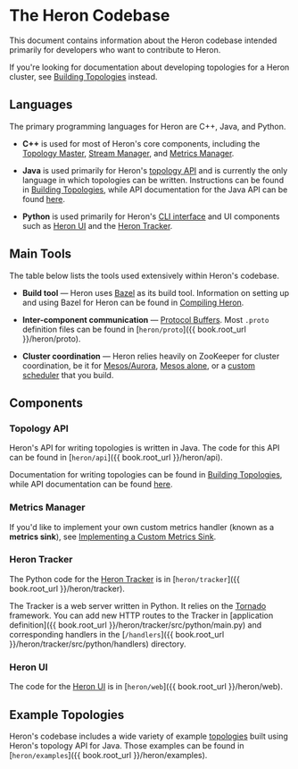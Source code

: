 # The Heron Codebase

This document contains information about the Heron codebase intended primarily
for developers who want to contribute to Heron.

If you're looking for documentation about developing topologies for a Heron
cluster, see [Building Topologies](../developers/topologies.html) instead.

## Languages

The primary programming languages for Heron are C++, Java, and Python.

* **C++** is used for most of Heron's core components, including the [Topology
Master](../concepts/architecture.html#topology-master), [Stream
Manager](../concepts/architecture.html#stream-manager), and [Metrics
Manager](../concepts/architecture.html#metrics-manager).

* **Java** is used primarily for Heron's [topology API](../concepts/topologies.html)
and is currently the only language in which topologies can be written.
Instructions can be found in [Building
Topologies](../developers/topologies.html), while API documentation for the Java
API can be found [here](../api/topology/index.html).

* **Python** is used primarily for Heron's [CLI
interface](../operators/heron-cli.html) and UI components such as [Heron
UI](../operators/heron-ui.html) and the [Heron
Tracker](../operators/heron-tracker.html).

## Main Tools

The table below lists the tools used extensively within Heron's codebase.

* **Build tool** &mdash; Heron uses [Bazel](http://bazel.io/) as its build tool.
Information on setting up and using Bazel for Heron can be found in [Compiling
Heron](../developers/compiling.html).

* **Inter-component communication** &mdash; [Protocol
Buffers](https://developers.google.com/protocol-buffers/?hl=en). Most `.proto`
definition files can be found in [`heron/proto`]({{ book.root_url
}}/heron/proto).

* **Cluster coordination** &mdash; Heron relies heavily on ZooKeeper for cluster
coordination, be it for [Mesos/Aurora](../operators/deployment/aurora.html),
[Mesos alone](../operators/deployment/mesos.html), or a [custom
scheduler](custom-scheduler.html) that you build.

## Components

### Topology API

Heron's API for writing topologies is written in Java. The code for this API can
be found in [`heron/api`]({{ book.root_url }}/heron/api).

Documentation for writing topologies can be found in [Building
Topologies](../developers/topologies.html), while API documentation can be found
[here](../api/topology/index.html).

### Metrics Manager

If you'd like to implement your own custom metrics handler (known as a **metrics
sink**), see [Implementing a Custom Metrics Sink](custom-metrics-sink.html).

### Heron Tracker

The Python code for the [Heron Tracker](../operators/heron-tracker.html) is in
[`heron/tracker`]({{ book.root_url }}/heron/tracker).

The Tracker is a web server written in Python. It relies on the
[Tornado](http://www.tornadoweb.org/en/stable/) framework. You can add new HTTP
routes to the Tracker in [application definition]({{ book.root_url
}}/heron/tracker/src/python/main.py) and corresponding handlers in the
[`/handlers`]({{ book.root_url }}/heron/tracker/src/python/handlers) directory.

### Heron UI

The code for the [Heron UI](../operators/heron-ui.html) is in [`heron/web`]({{
book.root_url }}/heron/web).

### 

## Example Topologies

Heron's codebase includes a wide variety of example
[topologies](../concepts/topologies.html) built using Heron's topology API for
Java. Those examples can be found in [`heron/examples`]({{ book.root_url
}}/heron/examples).
